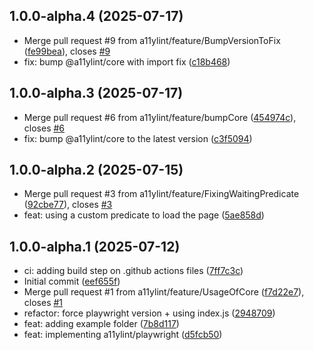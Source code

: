 ## 1.0.0-alpha.4 (2025-07-17)

* Merge pull request #9 from a11ylint/feature/BumpVersionToFix ([fe99bea](https://github.com/a11ylint/playwright/commit/fe99bea)), closes [#9](https://github.com/a11ylint/playwright/issues/9)
* fix: bump @a11ylint/core with import fix ([c18b468](https://github.com/a11ylint/playwright/commit/c18b468))

## 1.0.0-alpha.3 (2025-07-17)

* Merge pull request #6 from a11ylint/feature/bumpCore ([454974c](https://github.com/a11ylint/playwright/commit/454974c)), closes [#6](https://github.com/a11ylint/playwright/issues/6)
* fix: bump @a11ylint/core to the latest version ([c3f5094](https://github.com/a11ylint/playwright/commit/c3f5094))

## 1.0.0-alpha.2 (2025-07-15)

* Merge pull request #3 from a11ylint/feature/FixingWaitingPredicate ([92cbe77](https://github.com/a11ylint/playwright/commit/92cbe77)), closes [#3](https://github.com/a11ylint/playwright/issues/3)
* feat: using a custom predicate to load the page ([5ae858d](https://github.com/a11ylint/playwright/commit/5ae858d))

## 1.0.0-alpha.1 (2025-07-12)

* ci: adding build step on .github actions files ([7ff7c3c](https://github.com/a11ylint/playwright/commit/7ff7c3c))
* Initial commit ([eef655f](https://github.com/a11ylint/playwright/commit/eef655f))
* Merge pull request #1 from a11ylint/feature/UsageOfCore ([f7d22e7](https://github.com/a11ylint/playwright/commit/f7d22e7)), closes [#1](https://github.com/a11ylint/playwright/issues/1)
* refactor: force playwright version + using index.js ([2948709](https://github.com/a11ylint/playwright/commit/2948709))
* feat: adding example folder ([7b8d117](https://github.com/a11ylint/playwright/commit/7b8d117))
* feat: implementing a11ylint/playwright ([d5fcb50](https://github.com/a11ylint/playwright/commit/d5fcb50))
